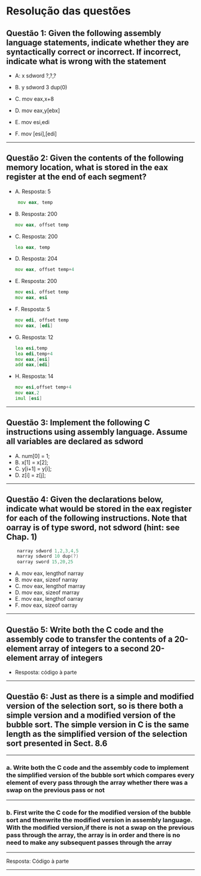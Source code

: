 # Resolução das questões

## Questão 1: Given the following assembly language statements, indicate whether they are syntactically correct or incorrect. If incorrect, indicate what is wrong with the statement

* A: x sdword ?,?,?

* B. y sdword 3 dup(0)

* C. mov eax,x+8

* D. mov eax,y[ebx]

* E. mov esi,edi

* F. mov [esi],[edi]

---

## Questão 2: Given the contents of the following memory location, what is stored in the eax register at the end of each segment?

* A. Resposta: 5

    ```asm
     mov eax, temp 
    ```

* B. Resposta: 200

    ```asm
    mov eax, offset temp 
    ```

* C. Resposta: 200

    ```asm
    lea eax, temp
    ```

* D. Resposta: 204

    ```asm
    mov eax, offset temp+4
    ```

* E. Resposta: 200

     ```asm
    mov esi, offset temp 
    mov eax, esi
    ```

* F. Resposta: 5

    ```asm
    mov edi, offset temp
    mov eax, [edi]
    ```

* G. Resposta: 12

    ```asm
    lea esi,temp
    lea edi,temp+4
    mov eax,[esi]
    add eax,[edi]
    ```

* H. Resposta: 14

    ```asm
    mov esi,offset temp+4
    mov eax,2
    imul [esi]
    ```

---

## Questão 3: Implement the following C instructions using assembly language. Assume all variables are declared as sdword

* A. num[0] = 1;
* B. x[1] = x[2];
* C. y[i+1] = y[i];
* D. z[i] = z[j];

---

## Questão 4: Given the declarations below, indicate what would be stored in the eax register for each of the following instructions. Note that oarray is of type sword, not sdword (hint: see Chap. 1)

```c
    narray sdword 1,2,3,4,5
    marray sdword 10 dup(?)
    oarray sword 15,20,25
```

* A. mov eax, lengthof narray
* B. mov eax, sizeof narray
* C. mov eax, lengthof marray
* D. mov eax, sizeof marray
* E. mov eax, lengthof oarray
* F. mov eax, sizeof oarray

---

## Questão 5: Write both the C code and the assembly code to transfer the contents of a 20-element array of integers to a second 20-element array of integers

* Resposta: código à parte

---

## Questão 6: Just as there is a simple and modified version of the selection sort, so is there both a simple version and a modified version of the bubble sort. The simple version in C is the same length as the simplified version of the selection sort presented in Sect. 8.6

---

### a. Write both the C code and the assembly code to implement the simplified version of the bubble sort which compares every element of every pass through the array whether there was a swap on the previous pass or not

---

### b. First write the C code for the modified version of the bubble sort and thenwrite the modified version in assembly language. With the modified version,if there is not a swap on the previous pass through the array, the array is in order and there is no need to make any subsequent passes through the array

---

Resposta: Código à parte

---